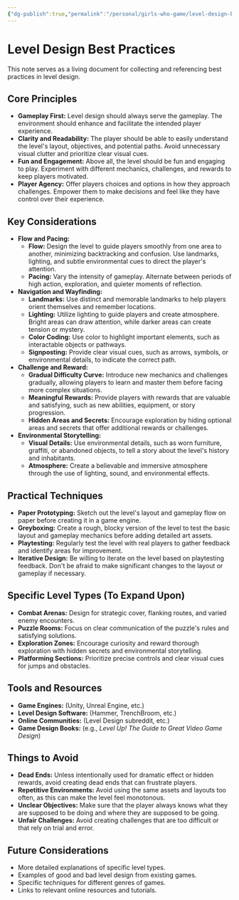 ```yaml
---
{"dg-publish":true,"permalink":"/personal/girls-who-game/level-design-best-practices/","dgPassFrontmatter":true}
---
```



# Level Design Best Practices

This note serves as a living document for collecting and referencing best practices in level design.

## Core Principles

*   **Gameplay First:** Level design should always serve the gameplay. The environment should enhance and facilitate the intended player experience.
*   **Clarity and Readability:** The player should be able to easily understand the level's layout, objectives, and potential paths. Avoid unnecessary visual clutter and prioritize clear visual cues.
*   **Fun and Engagement:** Above all, the level should be fun and engaging to play. Experiment with different mechanics, challenges, and rewards to keep players motivated.
*   **Player Agency:** Offer players choices and options in how they approach challenges. Empower them to make decisions and feel like they have control over their experience.

## Key Considerations

*   **Flow and Pacing:**
    *   **Flow:** Design the level to guide players smoothly from one area to another, minimizing backtracking and confusion. Use landmarks, lighting, and subtle environmental cues to direct the player's attention.
    *   **Pacing:** Vary the intensity of gameplay. Alternate between periods of high action, exploration, and quieter moments of reflection.
*   **Navigation and Wayfinding:**
    *   **Landmarks:** Use distinct and memorable landmarks to help players orient themselves and remember locations.
    *   **Lighting:** Utilize lighting to guide players and create atmosphere. Bright areas can draw attention, while darker areas can create tension or mystery.
    *   **Color Coding:** Use color to highlight important elements, such as interactable objects or pathways.
    *   **Signposting:** Provide clear visual cues, such as arrows, symbols, or environmental details, to indicate the correct path.
*   **Challenge and Reward:**
    *   **Gradual Difficulty Curve:** Introduce new mechanics and challenges gradually, allowing players to learn and master them before facing more complex situations.
    *   **Meaningful Rewards:** Provide players with rewards that are valuable and satisfying, such as new abilities, equipment, or story progression.
    *   **Hidden Areas and Secrets:** Encourage exploration by hiding optional areas and secrets that offer additional rewards or challenges.
*   **Environmental Storytelling:**
    *   **Visual Details:** Use environmental details, such as worn furniture, graffiti, or abandoned objects, to tell a story about the level's history and inhabitants.
    *   **Atmosphere:** Create a believable and immersive atmosphere through the use of lighting, sound, and environmental effects.

## Practical Techniques

*   **Paper Prototyping:** Sketch out the level's layout and gameplay flow on paper before creating it in a game engine.
*   **Greyboxing:** Create a rough, blocky version of the level to test the basic layout and gameplay mechanics before adding detailed art assets.
*   **Playtesting:** Regularly test the level with real players to gather feedback and identify areas for improvement.
*   **Iterative Design:** Be willing to iterate on the level based on playtesting feedback. Don't be afraid to make significant changes to the layout or gameplay if necessary.

## Specific Level Types (To Expand Upon)

*   **Combat Arenas:** Design for strategic cover, flanking routes, and varied enemy encounters.
*   **Puzzle Rooms:** Focus on clear communication of the puzzle's rules and satisfying solutions.
*   **Exploration Zones:** Encourage curiosity and reward thorough exploration with hidden secrets and environmental storytelling.
*   **Platforming Sections:** Prioritize precise controls and clear visual cues for jumps and obstacles.

## Tools and Resources

*   **Game Engines:** (Unity, Unreal Engine, etc.)
*   **Level Design Software:** (Hammer, TrenchBroom, etc.)
*   **Online Communities:** (Level Design subreddit, etc.)
*   **Game Design Books:** (e.g., *Level Up! The Guide to Great Video Game Design*)

## Things to Avoid

*   **Dead Ends:** Unless intentionally used for dramatic effect or hidden rewards, avoid creating dead ends that can frustrate players.
*   **Repetitive Environments:** Avoid using the same assets and layouts too often, as this can make the level feel monotonous.
*   **Unclear Objectives:** Make sure that the player always knows what they are supposed to be doing and where they are supposed to be going.
*   **Unfair Challenges:** Avoid creating challenges that are too difficult or that rely on trial and error.

## Future Considerations

*   More detailed explanations of specific level types.
*   Examples of good and bad level design from existing games.
*   Specific techniques for different genres of games.
*   Links to relevant online resources and tutorials.
